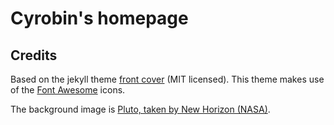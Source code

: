# Cyrobin's homepage


## Credits
Based on the jekyll theme <a href="http://jekyllthemes.org/themes/front-cover/">front cover</a> (MIT licensed).
This theme makes use of the <a href="http://fontawesome.io/">Font Awesome</a> icons.

The background image is <a href="https://www.nasa.gov/sites/default/files/thumbnails/image/nh-apluto-wide-9-17-15-final_0.png">Pluto, taken by New Horizon (NASA)</a>.


